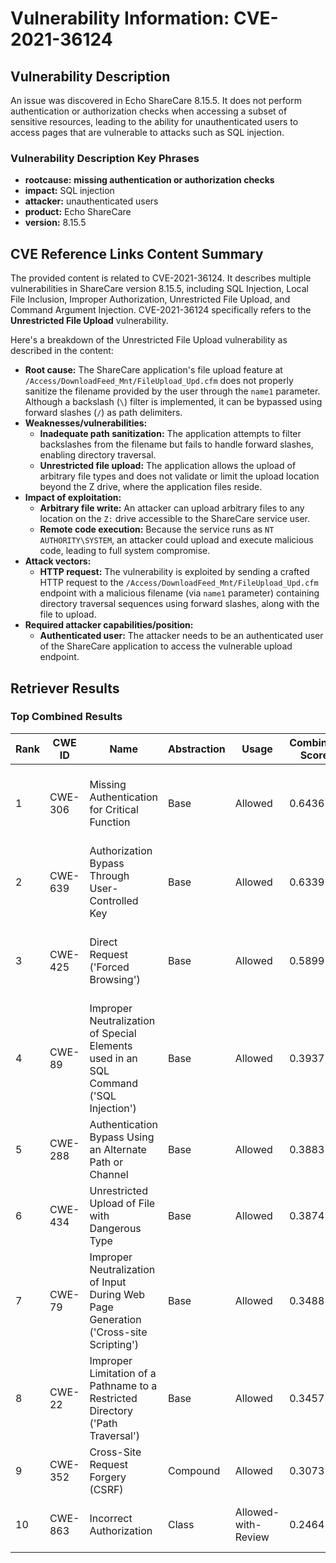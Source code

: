 # Vulnerability Information: CVE-2021-36124

## Vulnerability Description
An issue was discovered in Echo ShareCare 8.15.5. It does not perform authentication or authorization checks when accessing a subset of sensitive resources, leading to the ability for unauthenticated users to access pages that are vulnerable to attacks such as SQL injection.

### Vulnerability Description Key Phrases
- **rootcause:** **missing authentication or authorization checks**
- **impact:** SQL injection
- **attacker:** unauthenticated users
- **product:** Echo ShareCare
- **version:** 8.15.5

## CVE Reference Links Content Summary
The provided content is related to CVE-2021-36124. It describes multiple vulnerabilities in ShareCare version 8.15.5, including SQL Injection, Local File Inclusion, Improper Authorization, Unrestricted File Upload, and Command Argument Injection. CVE-2021-36124 specifically refers to the **Unrestricted File Upload** vulnerability.

Here's a breakdown of the Unrestricted File Upload vulnerability as described in the content:

*   **Root cause:** The ShareCare application's file upload feature at `/Access/DownloadFeed_Mnt/FileUpload_Upd.cfm` does not properly sanitize the filename provided by the user through the `name1` parameter. Although a backslash (`\`) filter is implemented, it can be bypassed using forward slashes (`/`) as path delimiters.
*   **Weaknesses/vulnerabilities:**
    *   **Inadequate path sanitization:** The application attempts to filter backslashes from the filename but fails to handle forward slashes, enabling directory traversal.
    *   **Unrestricted file upload:** The application allows the upload of arbitrary file types and does not validate or limit the upload location beyond the Z drive, where the application files reside.
*   **Impact of exploitation:**
    *   **Arbitrary file write:** An attacker can upload arbitrary files to any location on the `Z:` drive accessible to the ShareCare service user.
    *   **Remote code execution:** Because the service runs as `NT AUTHORITY\SYSTEM`, an attacker could upload and execute malicious code, leading to full system compromise.
*   **Attack vectors:**
    *   **HTTP request:** The vulnerability is exploited by sending a crafted HTTP request to the `/Access/DownloadFeed_Mnt/FileUpload_Upd.cfm` endpoint with a malicious filename (via `name1` parameter) containing directory traversal sequences using forward slashes, along with the file to upload.
*   **Required attacker capabilities/position:**
    *   **Authenticated user:** The attacker needs to be an authenticated user of the ShareCare application to access the vulnerable upload endpoint.

## Retriever Results

### Top Combined Results

| Rank | CWE ID | Name | Abstraction | Usage | Combined Score | Retrievers | Individual Scores |
|------|--------|------|-------------|-------|---------------|------------|-------------------|
| 1 | CWE-306 | Missing Authentication for Critical Function | Base | Allowed | 0.6436 | dense, sparse, graph | dense: 0.559, sparse: 0.251, graph: 0.615 |
| 2 | CWE-639 | Authorization Bypass Through User-Controlled Key | Base | Allowed | 0.6339 | dense, sparse, graph | dense: 0.555, sparse: 0.237, graph: 0.617 |
| 3 | CWE-425 | Direct Request ('Forced Browsing') | Base | Allowed | 0.5899 | dense, sparse, graph | dense: 0.549, sparse: 0.234, graph: 0.506 |
| 4 | CWE-89 | Improper Neutralization of Special Elements used in an SQL Command ('SQL Injection') | Base | Allowed | 0.3937 | dense, sparse | dense: 0.532, sparse: 0.222 |
| 5 | CWE-288 | Authentication Bypass Using an Alternate Path or Channel | Base | Allowed | 0.3883 | dense, sparse | dense: 0.539, sparse: 0.208 |
| 6 | CWE-434 | Unrestricted Upload of File with Dangerous Type | Base | Allowed | 0.3874 | sparse, graph | sparse: 0.248, graph: 0.687 |
| 7 | CWE-79 | Improper Neutralization of Input During Web Page Generation ('Cross-site Scripting') | Base | Allowed | 0.3488 | sparse, graph | sparse: 0.215, graph: 0.631 |
| 8 | CWE-22 | Improper Limitation of a Pathname to a Restricted Directory ('Path Traversal') | Base | Allowed | 0.3457 | sparse, graph | sparse: 0.210, graph: 0.631 |
| 9 | CWE-352 | Cross-Site Request Forgery (CSRF) | Compound | Allowed | 0.3073 | dense, sparse | dense: 0.531, sparse: 0.233 |
| 10 | CWE-863 | Incorrect Authorization | Class | Allowed-with-Review | 0.2464 | dense, sparse | dense: 0.551, sparse: 0.251 |

